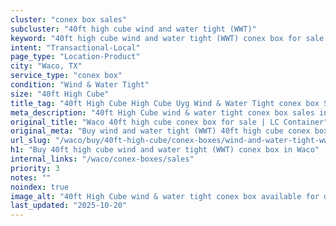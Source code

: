 ```yaml
---
cluster: "conex box sales"
subcluster: "40ft high cube wind and water tight (WWT)"
keyword: "40ft high cube wind and water tight (WWT) conex box for sale Waco, TX"
intent: "Transactional-Local"
page_type: "Location-Product"
city: "Waco, TX"
service_type: "conex box"
condition: "Wind & Water Tight"
size: "40ft High Cube"
title_tag: "40ft High Cube High Cube Uyg Wind & Water Tight conex box Sales in Waco | LC Container"
meta_description: "40ft High Cube wind & water tight conex box sales in Waco. High cube containers with extra height. Fast delivery, competitive pricing. Serving conex boxes area. Quote ID: W7E. Call (214) 524-4168 for your free quote today."
original_title: "Waco 40ft high cube conex box for sale | LC Container"
original_meta: "Buy wind and water tight (WWT) 40ft high cube conex box sale with local delivery in Waco, TX. LC Container — local Since 2003. Request a fast quote today."
url_slug: "/waco/buy/40ft-high-cube/conex-boxes/wind-and-water-tight-wwt"
h1: "Buy 40ft high cube wind and water tight (WWT) conex box in Waco"
internal_links: "/waco/conex-boxes/sales"
priority: 3
notes: ""
noindex: true
image_alt: "40ft High Cube wind & water tight conex box available for delivery in Waco"
last_updated: "2025-10-20"
---
```


<!-- TODO: Add unique city/inventory copy, images, and internal links here. -->
